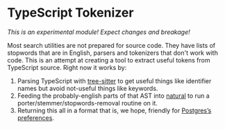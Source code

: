 # TypeScript Tokenizer

_This is an experimental module! Expect changes and breakage!_

Most search utilities are not prepared for source code. They have lists
of stopwords that are in English, parsers and tokenizers that don't work with
code. This is an attempt at creating a tool to extract useful tokens from
TypeScript source. Right now it works by:

1. Parsing TypeScript with [tree-sitter](https://github.com/tree-sitter/node-tree-sitter) to
   get useful things like identifier names but avoid not-useful things like
   keywords.
2. Feeding the probably-english parts of that AST into [natural](https://naturalnode.github.io/natural/)
   to run a porter/stemmer/stopwords-removal routine on it.
3. Returning this all in a format that is, we hope, friendly for [Postgres’s preferences](https://www.postgresql.org/docs/current/datatype-textsearch.html).
